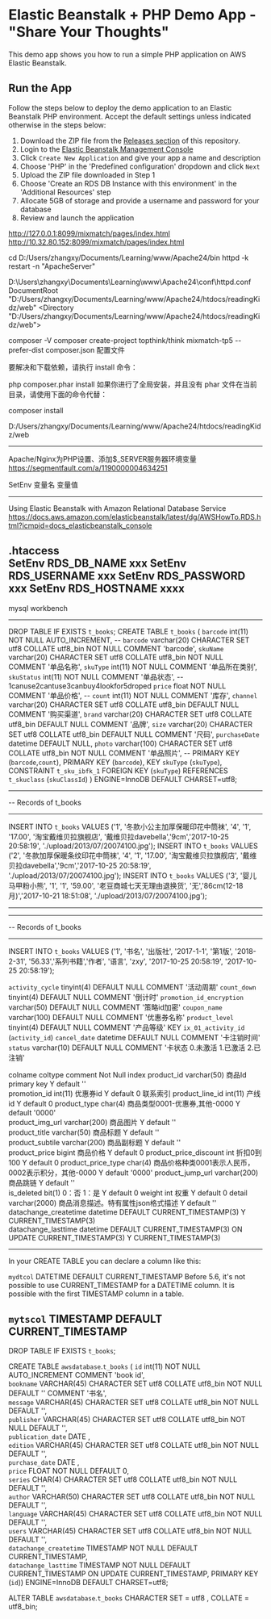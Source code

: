 # Elastic Beanstalk + PHP Demo App - "Share Your Thoughts"

This demo app shows you how to run a simple PHP application on AWS Elastic Beanstalk.

## Run the App
Follow the steps below to deploy the demo application to an Elastic Beanstalk PHP environment. Accept the default settings unless indicated otherwise in the steps below:

1. Download the ZIP file from the [Releases section](https://github.com/awslabs/eb-demo-php-simple-app/releases) of this repository.
2. Login to the [Elastic Beanstalk Management Console](https://console.aws.amazon.com/elasticbeanstalk)
3. Click `Create New Application` and give your app a name and description
4. Choose 'PHP' in the 'Predefined configuration' dropdown and click `Next`
5. Upload the ZIP file downloaded in Step 1
6. Choose 'Create an RDS DB Instance with this environment' in the 'Additional Resources' step
7. Allocate 5GB of storage and provide a username and password for your database
8. Review and launch the application



http://127.0.0.1:8099/mixmatch/pages/index.html
http://10.32.80.152:8099/mixmatch/pages/index.html

cd D:/Users/zhangxy/Documents/Learning/www/Apache24/bin
httpd -k restart -n "ApacheServer"

D:\Users\zhangxy\Documents\Learning\www\Apache24\conf\httpd.conf
DocumentRoot "D:/Users/zhangxy/Documents/Learning/www/Apache24/htdocs/readingKidz/web"
<Directory "D:/Users/zhangxy/Documents/Learning/www/Apache24/htdocs/readingKidz/web">

composer -V
composer create-project topthink/think mixmatch-tp5 --prefer-dist
composer.json 配置文件


要解决和下载依赖，请执行 install 命令：

php composer.phar install
如果你进行了全局安装，并且没有 phar 文件在当前目录，请使用下面的命令代替：

composer install


D:/Users/zhangxy/Documents/Learning/www/Apache24/htdocs/readingKidz/web

-------------------------------------------------------------------------------------
Apache/Nginx为PHP设置、添加$_SERVER服务器环境变量
https://segmentfault.com/a/1190000004634251

SetEnv 变量名 变量值

-------------------------------------------------------------------------------------
Using Elastic Beanstalk with Amazon Relational Database Service
https://docs.aws.amazon.com/elasticbeanstalk/latest/dg/AWSHowTo.RDS.html?icmpid=docs_elasticbeanstalk_console

.htaccess
<IfModule mod_env.c>  
SetEnv RDS_DB_NAME xxx
SetEnv RDS_USERNAME  xxx
SetEnv RDS_PASSWORD  xxx
SetEnv RDS_HOSTNAME xxxx
</IfModule>  
-------------------------------------------------------------------------------------
mysql workbench


-------------------------------------------------------------------------------------
DROP TABLE IF EXISTS `t_books`;
CREATE TABLE `t_books` (
  `barcode` int(11) NOT NULL AUTO_INCREMENT,
  -- `barcode` varchar(20) CHARACTER SET utf8 COLLATE utf8_bin NOT NULL COMMENT 'barcode',
  `skuName` varchar(20) CHARACTER SET utf8 COLLATE utf8_bin NOT NULL COMMENT '单品名称',
  `skuType` int(11) NOT NULL COMMENT '单品所在类别',
  `skuStatus` int(11) NOT NULL COMMENT '单品状态',
  -- 1canuse2cantuse3canbuy4lookfor5droped
  `price` float NOT NULL COMMENT '单品价格',
  -- `count` int(11) NOT NULL COMMENT '库存',
  `channel` varchar(20) CHARACTER SET utf8 COLLATE utf8_bin DEFAULT NULL COMMENT '购买渠道',
  `brand` varchar(20) CHARACTER SET utf8 COLLATE utf8_bin DEFAULT NULL COMMENT '品牌',
  `size` varchar(20) CHARACTER SET utf8 COLLATE utf8_bin DEFAULT NULL COMMENT '尺码',
  `purchaseDate` datetime DEFAULT NULL,
  `photo` varchar(100) CHARACTER SET utf8 COLLATE utf8_bin NOT NULL COMMENT '单品照片',
  -- PRIMARY KEY (`barcode`,`count`),
  PRIMARY KEY (`barcode`),
  KEY `skuType` (`skuType`),
  CONSTRAINT `t_sku_ibfk_1` FOREIGN KEY (`skuType`) REFERENCES `t_skuclass` (`skuClassId`)
) ENGINE=InnoDB DEFAULT CHARSET=utf8;

-- ----------------------------
-- Records of t_books
-- ----------------------------
INSERT INTO `t_books` VALUES ('1', '冬款小公主加厚保暖印花中筒袜', '4', '1', '17.00', '淘宝戴维贝拉旗舰店', '戴维贝拉davebella','9cm','2017-10-25 20:58:19', './upload/2013/07/20074100.jpg');
INSERT INTO `t_books` VALUES ('2', '冬款加厚保暖条纹印花中筒袜', '4', '1', '17.00', '淘宝戴维贝拉旗舰店', '戴维贝拉davebella','9cm','2017-10-25 20:58:19', './upload/2013/07/20074100.jpg');
INSERT INTO `t_books` VALUES ('3', '婴儿马甲粉小熊', '1', '1', '59.00', '老豆商城七天无理由退换货', '无','86cm(12-18月)','2017-10-21 18:51:08', './upload/2013/07/20074100.jpg');


-------------------------------------------------------------------------------------



-- ----------------------------
-- Records of t_books
-- ----------------------------
INSERT INTO `t_books` VALUES ('1', '书名', '出版社', '2017-1-1', '第1版', '2018-2-31', '56.33','系列书籍','作者', '语言', 'zxy', '2017-10-25 20:58:19', '2017-10-25 20:58:19');


`activity_cycle` tinyint(4) DEFAULT NULL COMMENT '活动周期'
`count_down` tinyint(4) DEFAULT NULL COMMENT '倒计时'
`promotion_id_encryption` varchar(50) DEFAULT NULL COMMENT '策略id加密'
`coupon_name` varchar(100) DEFAULT NULL COMMENT '优惠券名称'
`product_level` tinyint(4) DEFAULT NULL COMMENT '产品等级'
KEY `ix_01_activity_id` (`activity_id`)
`cancel_date` datetime DEFAULT NULL COMMENT '卡注销时间'
`status` varchar(10) DEFAULT NULL COMMENT '卡状态 0.未激活 1.已激活 2.已注销'


colname	coltype	comment	Not Null	index
product_id	varchar(50)	商品Id primary key	Y default ''	
promotion_id	int(11)	优惠券id	Y default 0	联系索引
product_line_id	int(11)	产线id	Y default 0	
product_type	char(4)	商品类型0001-优惠券,其他-0000	Y default '0000'	
product_img_url	varchar(200)	商品图片	Y default ''	
product_title	varchar(50)	商品标题	Y default ''	
product_subtile	varchar(200)	商品副标题	Y default ''	
product_price	bigint	商品价格	Y default 0	
product_price_discount	int	折扣0到100	Y default 0	
product_price_type	char(4)	商品价格种类0001表示人民币，0002表示积分，其他-0000	Y default '0000'
product_jump_url	varchar(200)	商品跳链	Y default ''	
is_deleted	bit(1)	0：否  1：是	Y default 0	
weight	int	权重	Y default 0	
detail	varchar(2000)	商品消息描述。特有属性json格式描述	Y default ''	
datachange_createtime	datetime	DEFAULT CURRENT_TIMESTAMP(3)	Y CURRENT_TIMESTAMP(3)	
datachange_lasttime	datetime	DEFAULT CURRENT_TIMESTAMP(3) ON UPDATE CURRENT_TIMESTAMP(3)	Y CURRENT_TIMESTAMP(3)	


<!-- CREATE TABLE `awsdatabase`.`t_books` (
  `id` INT UNSIGNED NOT NULL AUTO_INCREMENT COMMENT 'book id',
  `bookname` VARCHAR(45) NOT NULL DEFAULT '' COMMENT '书名',
  `publisher` VARCHAR(45) NOT NULL DEFAULT '',
  `publication_date` DATE NOT NULL DEFAULT '',
  `edition` VARCHAR(45) NOT NULL DEFAULT '',
  `purchase_date` DATE NOT NULL DEFAULT '',
  `price` FLOAT NOT NULL DEFAULT 0,
  `datachange_createtime` DATETIME NOT NULL DEFAULT CURRENT_TIMESTAMP(3),
  `datachange_lasttime` DATETIME NOT NULL DEFAULT CURRENT_TIMESTAMP(3) ON UPDATE CURRENT_TIMESTAMP(3),
  `series` CHAR(4) NOT NULL DEFAULT '',
  `author` VARCHAR(50) NOT NULL DEFAULT '',
  `language` VARCHAR(45) NOT NULL DEFAULT '',
  `users` VARCHAR(45) NOT NULL DEFAULT '',
  PRIMARY KEY (`id`));
 -->

------------------------------------------------------------------------------------------------------------
In your CREATE TABLE you can declare a column like this:

  `mydtcol` DATETIME DEFAULT CURRENT_TIMESTAMP 
Before 5.6, it's not possible to use CURRENT_TIMESTAMP for a DATETIME column. It is possible with the first TIMESTAMP column in a table.

  `mytscol` TIMESTAMP DEFAULT CURRENT_TIMESTAMP 
-----------------------------------------------------------------------------------------------

DROP TABLE IF EXISTS `t_books`;


CREATE TABLE 
  `awsdatabase`.`t_books` (
  `id` int(11) NOT NULL AUTO_INCREMENT COMMENT 'book id',   
  `bookname` VARCHAR(45) CHARACTER SET utf8 COLLATE utf8_bin NOT NULL DEFAULT '' COMMENT '书名',   
  `message` VARCHAR(45) CHARACTER SET utf8 COLLATE utf8_bin NOT NULL DEFAULT '',   
  `publisher` VARCHAR(45) CHARACTER SET utf8 COLLATE utf8_bin NOT NULL DEFAULT '',   
  `publication_date` DATE ,   
  `edition` VARCHAR(45) CHARACTER SET utf8 COLLATE utf8_bin NOT NULL DEFAULT '',   
  `purchase_date` DATE ,   
  `price` FLOAT NOT NULL DEFAULT 0,   
  `series` CHAR(4) CHARACTER SET utf8 COLLATE utf8_bin NOT NULL DEFAULT '',   
  `author` VARCHAR(50) CHARACTER SET utf8 COLLATE utf8_bin NOT NULL DEFAULT '',   
  `language` VARCHAR(45) CHARACTER SET utf8 COLLATE utf8_bin NOT NULL DEFAULT '',  
  `users` VARCHAR(45) CHARACTER SET utf8 COLLATE utf8_bin NOT NULL DEFAULT '',  
  `datachange_createtime` TIMESTAMP  NOT NULL DEFAULT CURRENT_TIMESTAMP,   
  `datachange_lasttime` TIMESTAMP NOT NULL DEFAULT CURRENT_TIMESTAMP ON UPDATE CURRENT_TIMESTAMP,  PRIMARY KEY (`id`)) ENGINE=InnoDB DEFAULT CHARSET=utf8;

ALTER TABLE `awsdatabase`.`t_books` CHARACTER SET = utf8 , COLLATE = utf8_bin;